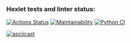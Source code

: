 ### Hexlet tests and linter status:
[![Actions Status](https://github.com/kukhmax/python-project-lvl1/workflows/hexlet-check/badge.svg)](https://github.com/kukhmax/python-project-lvl1/actions)
[![Maintainability](https://api.codeclimate.com/v1/badges/a99a88d28ad37a79dbf6/maintainability)](https://codeclimate.com/github/codeclimate/codeclimate/maintainability)
[![Python CI](https://github.com/kukhmax/python-project-lvl1/actions/workflows/python-package.yml/badge.svg)](https://github.com/kukhmax/python-project-lvl1/actions/workflows/python-package.yml)


[![asciicast](https://asciinema.org/a/kyt90WJImK7Fpgz6tRkqb10kf.svg)](https://asciinema.org/a/kyt90WJImK7Fpgz6tRkqb10kf)

